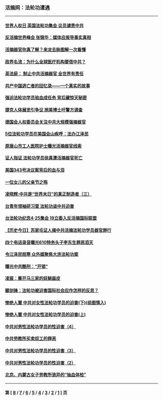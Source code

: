 ### 活摘网：法轮功遭遇
---
#### [世界人权日 英国法轮功集会 议员谴责中共](../../pages/nf5881/n13431763.md?03200430) 
#### [反活摘世界峰会 张锦华：媒体应报导事实真相](../../pages/nf5881/n13278502.md?03200430) 
#### [活摘器官你真了解？来龙去脉图解一次看懂](../../pages/nf5881/n13013820.md?03200430) 
#### [政界名流：为什么全球医疗机构要信中共？](../../pages/nf5881/n11945479.md?03200430) 
#### [英法庭： 制止中共活摘器官 全世界有责任](../../pages/nf5881/n11330691.md?03200430) 
#### [共产中国逃亡者的回忆录——一个真实的故事](../../pages/nf5881/n10918649.md?03200430) 
#### [强迫法轮功学员验血成任务 背后藏惊天秘密](../../pages/nf5881/n4252384.md?03200430) 
#### [捷克人体展览引争议 旅美博士吁警方调查](../../pages/nf5881/n9429187.md?03200430) 
#### [德国会人权委员会关注中共大规模强摘器官](../../pages/nf5881/n8418950.md?03200430) 
#### [5位法轮功学员在美国会山疾呼：法办江泽民](../../pages/nf5881/n8101519.md?03200430) 
#### [原唐山市工人医院护士曝光活摘器官线索](../../pages/nf5881/n8076384.md?03200430) 
#### [证人指证 法轮功学员徐真遭活摘器官死亡](../../pages/nf5881/n8042467.md?03200430) 
#### [美国343号决议案背后的血与泪](../../pages/nf5881/n8020684.md?03200430) 
#### [一位女儿的父亲节之殇](../../pages/nf5881/n8014122.md?03200430) 
#### [凌晓辉:中共是“世界末日”的真正制造者（三）](../../pages/nf5881/n4210333.md?03200430) 
#### [台青年领袖研习营 法轮功谈中共迫害](../../pages/nf5881/n4141857.md?03200430) 
#### [台法轮功纪念4‧25集会 19立委入反活摘国际联盟](../../pages/nf5881/n4141821.md?03200430) 
#### [【历史今日】苏家屯证人揭中共活摘法轮功学员器官罪行](../../pages/nf5881/n4135912.md?03200430) 
#### [四个电话录音曝光610特务头子李东生罪恶滔天](../../pages/nf5881/n4040060.md?03200430) 
#### [令江泽民胆寒 众外媒聚焦大连法轮功案](../../pages/nf5881/n3932671.md?03200430) 
#### [曝光中共酷刑：“开锁”](../../pages/nf5881/n3889373.md?03200430) 
#### [凌宸：撕开马三家的妖魅画皮](../../pages/nf5881/n3849369.md?03200430) 
#### [郦剑锋：法轮功被迫害国际社会应作怎样的反思？](../../pages/nf5881/n3824560.md?03200430) 
#### [惨绝人寰 中共对女性法轮功学员的迫害(下)(组图慎入)](../../pages/nf5881/n3816285.md?03200430) 
#### [惨绝人寰 中共对女性法轮功学员的迫害(上)](../../pages/nf5881/n3815374.md?03200430) 
#### [中共对男性法轮功学员的性迫害（4）](../../pages/nf5881/n3769144.md?03200430) 
#### [中共劳教所买卖奴工的罪恶](../../pages/nf5881/n3769378.md?03200430) 
#### [中共对男性法轮功学员的性迫害（3）](../../pages/nf5881/n3768231.md?03200430) 
#### [中共对男性法轮功学员的性迫害（2）](../../pages/nf5881/n3767211.md?03200430) 
#### [北京、内蒙古女子劳教所诡异的“抽血体检”](../../pages/nf5881/n3753158.md?03200430) 

---
#### 第 [ [8](./8.md?03200430) / [7](./7.md?03200430) / [6](./6.md?03200430) / [5](./5.md?03200430) / [4](./4.md?03200430) / [3](./3.md?03200430) / [2](./2.md?03200430) / [1](./1.md?03200430) ] 页
